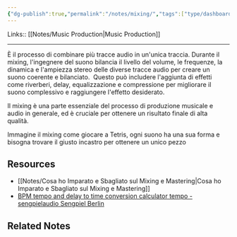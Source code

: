 ```yaml
---
{"dg-publish":true,"permalink":"/notes/mixing/","tags":["type/dashboard/MOC"]}
---
```


Links:: [[Notes/Music Production\|Music Production]]

---
È il processo di combinare più tracce audio in un'unica traccia. Durante il mixing, l'ingegnere del suono bilancia il livello del volume, le frequenze, la dinamica e l'ampiezza stereo delle diverse tracce audio per creare un suono coerente e bilanciato. 
Questo può includere l'aggiunta di effetti come riverberi, delay, equalizzazione e compressione per migliorare il suono complessivo e raggiungere l'effetto desiderato. 

Il mixing è una parte essenziale del processo di produzione musicale e audio in generale, ed è cruciale per ottenere un risultato finale di alta qualità.

Immagine il mixing come giocare a Tetris, ogni suono ha una sua forma e bisogna trovare il giusto incastro per ottenere un unico pezzo



## Resources

- [[Notes/Cosa ho Imparato e Sbagliato sul Mixing e Mastering\|Cosa ho Imparato e Sbagliato sul Mixing e Mastering]]
- [BPM tempo and delay to time conversion calculator tempo - sengpielaudio Sengpiel Berlin](http://www.sengpielaudio.com/calculator-bpmtempotime.htm)

## Related Notes






